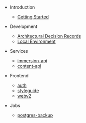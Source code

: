 - Introduction

  - [Getting Started](/README.md)
  <!-- - [General Architecture](general_architecture.md) -->

- Development

  - [Architectural Decision Records](/adr.md)
  - [Local Environment](/local_environment.md)

- Services

  - [immersion-api](/services/immersion-api.md)
  - [content-api](/services/content-api.md)

- Frontend

  - [auth](frontend/auth.md)
  - [styleguide](frontend/styleguide.md)
  - [webv2](frontend/webv2.md)

- Jobs

  - [postgres-backup](/jobs/postgres-backup.md)
